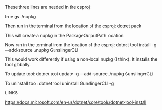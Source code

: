 ﻿These three lines are needed in the csproj:

<PackAsTool>true</PackAsTool>
<ToolCommandName>gs</ToolCommandName>
<PackageOutputPath>./nupkg</PackageOutputPath>

Then run in the terminal from the location of the csproj:
	dotnet pack

This will create a nupkg in the PackageOutputPath location

Now run  in the terminal from the location of the csproj:
	dotnet tool install -g --add-source ./nupkg GunslingerCLI

This would work differently if using a non-local nupkg (I think).
It installs the tool globally.

To update tool:
	dotnet tool update -g --add-source ./nupkg GunslingerCLI

To uninstall tool:
	dotnet tool uninstall GunslingerCLI -g

LINKS

https://docs.microsoft.com/en-us/dotnet/core/tools/dotnet-tool-install